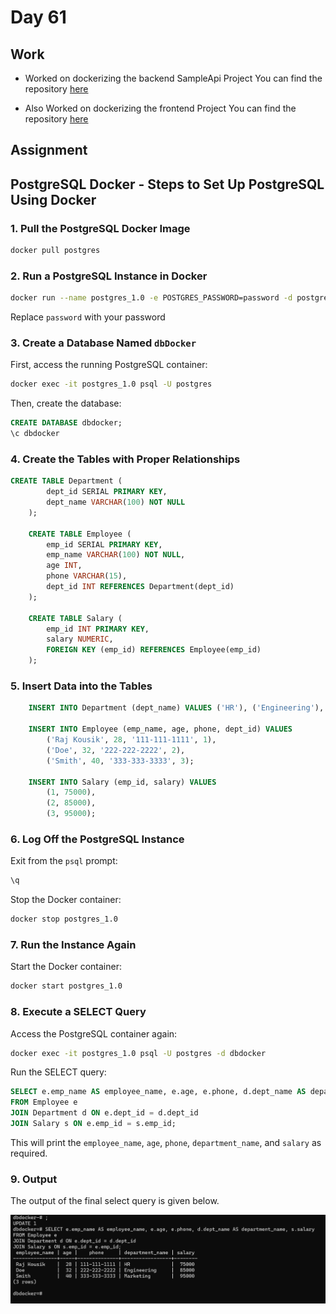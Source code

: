 # Day 61

## Work

- Worked on dockerizing the backend SampleApi Project
  You can find the repository [here](./SampleAPISolutioin/)

- Also Worked on dockerizing the frontend Project
  You can find the repository [here](./FrontEndApp/)

## Assignment

## PostgreSQL Docker - Steps to Set Up PostgreSQL Using Docker

### 1. Pull the PostgreSQL Docker Image

```bash
docker pull postgres
```

### 2. Run a PostgreSQL Instance in Docker

```bash
docker run --name postgres_1.0 -e POSTGRES_PASSWORD=password -d postgres
```

Replace `password` with your password

### 3. Create a Database Named `dbDocker`

First, access the running PostgreSQL container:

```bash
docker exec -it postgres_1.0 psql -U postgres
```

Then, create the database:

```sql
CREATE DATABASE dbdocker;
\c dbdocker
```

### 4. Create the Tables with Proper Relationships

```sql
CREATE TABLE Department (
        dept_id SERIAL PRIMARY KEY,
        dept_name VARCHAR(100) NOT NULL
    );

    CREATE TABLE Employee (
        emp_id SERIAL PRIMARY KEY,
        emp_name VARCHAR(100) NOT NULL,
        age INT,
        phone VARCHAR(15),
        dept_id INT REFERENCES Department(dept_id)
    );

    CREATE TABLE Salary (
        emp_id INT PRIMARY KEY,
        salary NUMERIC,
        FOREIGN KEY (emp_id) REFERENCES Employee(emp_id)
    );

```

### 5. Insert Data into the Tables

```sql
    INSERT INTO Department (dept_name) VALUES ('HR'), ('Engineering'), ('Marketing');

    INSERT INTO Employee (emp_name, age, phone, dept_id) VALUES
        ('Raj Kousik', 28, '111-111-1111', 1),
        ('Doe', 32, '222-222-2222', 2),
        ('Smith', 40, '333-333-3333', 3);

    INSERT INTO Salary (emp_id, salary) VALUES
        (1, 75000),
        (2, 85000),
        (3, 95000);
```

### 6. Log Off the PostgreSQL Instance

Exit from the `psql` prompt:

```sql
\q
```

Stop the Docker container:

```bash
docker stop postgres_1.0
```

### 7. Run the Instance Again

Start the Docker container:

```bash
docker start postgres_1.0
```

### 8. Execute a SELECT Query

Access the PostgreSQL container again:

```bash
docker exec -it postgres_1.0 psql -U postgres -d dbdocker
```

Run the SELECT query:

```sql
SELECT e.emp_name AS employee_name, e.age, e.phone, d.dept_name AS department_name, s.salary
FROM Employee e
JOIN Department d ON e.dept_id = d.dept_id
JOIN Salary s ON e.emp_id = s.emp_id;
```

This will print the `employee_name`, `age`, `phone`, `department_name`, and `salary` as required.

### 9. Output

The output of the final select query is given below.

![output](./output.png)
